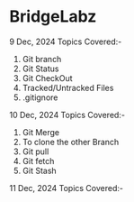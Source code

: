 # BridgeLabz

9 Dec, 2024
Topics Covered:-
1. Git branch
2. Git Status
3. Git CheckOut
4. Tracked/Untracked Files
5. .gitignore

10 Dec, 2024
Topics Covered:-
1. Git Merge
2. To clone the other Branch
3. Git pull
4. Git fetch
5. Git Stash

11 Dec, 2024
Topics Covered:-

                
                 
               
